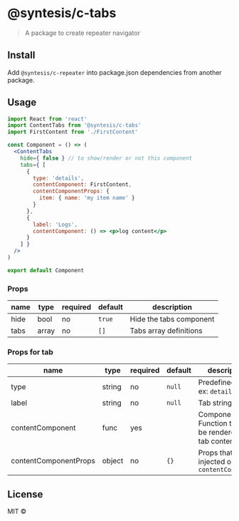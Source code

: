 # @syntesis/c-tabs

> A package to create repeater navigator

## Install
Add `@syntesis/c-repeater` into package.json dependencies from another package.

## Usage
```jsx
import React from 'react'
import ContentTabs from '@syntesis/c-tabs'
import FirstContent from './FirstContent'

const Component = () => (
  <ContentTabs
    hide={ false } // to show/render or not this component
    tabs={ [
      {
        type: 'details',
        contentComponent: FirstContent,
        contentComponentProps: {
          item: { name: 'my item name' }
        }
      },
      {
        label: 'Logs',
        contentComponent: () => <p>log content</p>
      }
    ] }
  />
)

export default Component
```

### Props
| name 	| type  	| required 	| default 	| description             	|
|------	|-------	|----------	|---------	|-------------------------	|
| hide 	| bool  	| no       	| `true`   	| Hide the tabs component 	|
| tabs 	| array 	| no       	| `[]`     	| Tabs array definitions  	|

### Props for tab
| name                  	| type   	| required 	| default 	| description                                             	|
|-----------------------	|--------	|----------	|---------	|---------------------------------------------------------	|
| type                  	| string 	| no       	| `null`   	| Predefined type. ex: `details`                          	|
| label                 	| string 	| no       	| `null`   	| Tab string name                                         	|
| contentComponent      	| func   	| yes      	|         	| Component Function that will be rendered on tab content 	|
| contentComponentProps 	| object 	| no       	| `{}`     	| Props that will be injected on `contentComponent`       	|
## License

MIT © [](https://github.com/)
